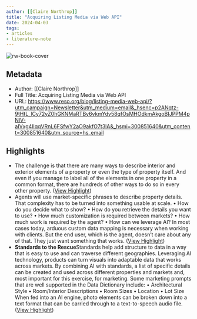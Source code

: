 ```yaml
---
author: [[Claire Northrop]]
title: "Acquiring Listing Media via Web API"
date: 2024-04-03
tags: 
- articles
- literature-note
---
```

![rw-book-cover](https://www.reso.org/wp-content/uploads/2024/02/AquiringLisingMedia_Set_Image.png)

## Metadata
- Author: [[Claire Northrop]]
- Full Title: Acquiring Listing Media via Web API
- URL: https://www.reso.org/blog/listing-media-web-api/?utm_campaign=Newsletter&utm_medium=email&_hsenc=p2ANqtz-9tHtL_lCy72yZ0hGKNMaRTBy6vkmYdv58qfOsMHOdkmAkgoBIJPPM4pNlV-aIVxg4lIqqVRnL6FSfwY2aO9akfO7t3lA&_hsmi=300851640&utm_content=300851640&utm_source=hs_email

## Highlights
- The challenge is that there are many ways to describe interior and exterior elements of a property or even the type of property itself. And even if you manage to label all of the elements in one property in a common format, there are hundreds of other ways to do so in every other property. ([View Highlight](https://read.readwise.io/read/01hthfyx5j53hqctf3nymbyqp1))
- Agents will use market-specific phrases to describe property details. That complexity has to be turned into something usable at scale.
  • How do you decide what to show?
  • How do you retrieve the details you want to use?
  • How much customization is required between markets?
  • How much work is required by the agent?
  • How can we leverage AI?
  In most cases today, arduous custom data mapping is necessary when working with clients. But the end user, which is the agent, doesn’t care about any of that. They just want something that works. ([View Highlight](https://read.readwise.io/read/01hthfze3pyjnrm6p2q5admtfw))
- ****Standards to the Rescue****Standards help add structure to data in a way that is easy to use and can traverse different geographies.
  Leveraging AI technology, products can turn visuals into adaptable data that works across markets.
  By combining AI with standards, a list of specific details can be created and used across different properties and markets and, most important for this exercise, for marketing.
  Some marketing prompts that are well supported in the Data Dictionary include:
  • Architectural Style
  • Room/Interior Descriptions
  • Room Sizes
  • Location
  • Lot Size
  When fed into an AI engine, photo elements can be broken down into a text format that can be carried through to a text-to-speech audio file. ([View Highlight](https://read.readwise.io/read/01hthfzsnxf9sn1wwp9r0jnxa0))

